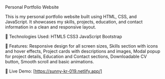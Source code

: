 Personal Portfolio Website

This is my personal portfolio website built using HTML, CSS, and JavaScript. It showcases my skills, projects, education, and contact information in a clean and responsive layout.

🔧 Technologies Used:
HTML5
CSS3
JavaScript
Bootstrap

🎯 Features:
Responsive design for all screen sizes,
Skills section with icons and hover effects,
Project cards with descriptions and images,
Modal popup for project details,
Education and Contact sections,
Downloadable CV button,
Smooth scroll and basic animations.

📌 Live Demo:
[https://sunny-kr-019.netlify.app/]
